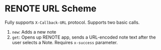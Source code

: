 RENOTE URL Scheme
================

Fully supports `X-Callback-URL` protocol.
Supports two basic calls.

1. `new`: Adds a new note
2. `get`: Opens up RENOTE app, sends a URL-encoded note text after the user selects a Note. Requires `x-success` parameter.


